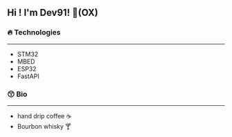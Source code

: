 ## Hi !  I'm Dev91! 👋(OX)


### 🔥 Technologies
- - -
* STM32
* MBED
* ESP32
* FastAPI

### 😙 Bio
- - -
* hand drip coffee ☕
* Bourbon whisky 🍸



<!--
**Dev-91/Dev-91** is a ✨ _special_ ✨ repository because its `README.md` (this file) appears on your GitHub profile.

Here are some ideas to get you started:

- 🔭 I’m currently working on ...
- 🌱 I’m currently learning ...
- 👯 I’m looking to collaborate on ...
- 🤔 I’m looking for help with ...
- 💬 Ask me about ...
- 📫 How to reach me: ...
- 😄 Pronouns: ...
- ⚡ Fun fact: ...
-->
